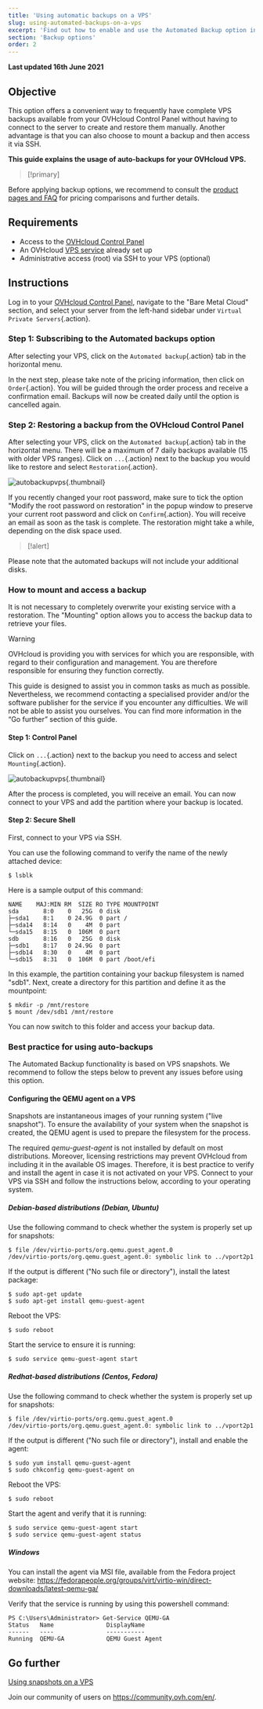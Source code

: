 ```yaml
---
title: 'Using automatic backups on a VPS'
slug: using-automated-backups-on-a-vps
excerpt: 'Find out how to enable and use the Automated Backup option in the OVHcloud Control Panel'
section: 'Backup options'
order: 2
---
```


**Last updated 16th June 2021**

## Objective

This option offers a convenient way to frequently have complete VPS backups available from your OVHcloud Control Panel without having to connect to the server to create and restore them manually. Another advantage is that you can also choose to mount a backup and then access it via SSH.

**This guide explains the usage of auto-backups for your OVHcloud VPS.**

> [!primary]
>
Before applying backup options, we recommend to consult the [product pages and FAQ](https://www.ovhcloud.com/en-ca/vps/options/) for pricing comparisons and further details.
>

## Requirements

- Access to the [OVHcloud Control Panel](https://ca.ovh.com/auth/?action=gotomanager&from=https://www.ovh.com/ca/en/&ovhSubsidiary=ca)
- An OVHcloud [VPS service](https://www.ovhcloud.com/en-ca/vps/) already set up
- Administrative access (root) via SSH to your VPS (optional)

## Instructions

Log in to your [OVHcloud Control Panel](https://ca.ovh.com/auth/?action=gotomanager&from=https://www.ovh.com/ca/en/&ovhSubsidiary=ca), navigate to the "Bare Metal Cloud" section, and select your server from the left-hand sidebar under `Virtual Private Servers`{.action}.

### Step 1: Subscribing to the Automated backups option

After selecting your VPS, click on the `Automated backup`{.action} tab in the horizontal menu.

In the next step, please take note of the pricing information, then click on `Order`{.action}. You will be guided through the order process and receive a confirmation email. Backups will now be created daily until the option is cancelled again.

### Step 2: Restoring a backup from the OVHcloud Control Panel

After selecting your VPS, click on the `Automated backup`{.action} tab in the horizontal menu. There will be a maximum of 7 daily backups available (15 with older VPS ranges). Click on `...`{.action} next to the backup you would like to restore and select `Restoration`{.action}.

![autobackupvps](images/backup_vps_step1.png){.thumbnail}

If you recently changed your root password, make sure to tick the option "Modify the root password on restoration" in the popup window to preserve your current root password and click on `Confirm`{.action}. You will receive an email as soon as the task is complete. The restoration might take a while, depending on the disk space used.

> [!alert]
>
Please note that the automated backups will not include your additional disks.
>

### How to mount and access a backup

It is not necessary to completely overwrite your existing service with a restoration. The "Mounting" option allows you to access the backup data to retrieve your files. 

> [!warning]
>OVHcloud is providing you with services for which you are responsible, with regard to their configuration and management. You are therefore responsible for ensuring they function correctly.
>
>This guide is designed to assist you in common tasks as much as possible. Nevertheless, we recommend contacting a specialised provider and/or the software publisher for the service if you encounter any difficulties. We will not be able to assist you ourselves. You can find more information in the “Go further” section of this guide.
>

#### Step 1: Control Panel

Click on `...`{.action} next to the backup you need to access and select `Mounting`{.action}.

![autobackupvps](images/backup_vps_step2.png){.thumbnail}

After the process is completed, you will receive an email. You can now connect to your VPS and add the partition where your backup is located.

#### Step 2: Secure Shell

First, connect to your VPS via SSH.

You can use the following command to verify the name of the newly attached device:

```
$ lsblk
```

Here is a sample output of this command:

```
NAME    MAJ:MIN RM  SIZE RO TYPE MOUNTPOINT
sda       8:0    0   25G  0 disk 
├─sda1    8:1    0 24.9G  0 part /
├─sda14   8:14   0    4M  0 part 
└─sda15   8:15   0  106M  0 part 
sdb       8:16   0   25G  0 disk 
├─sdb1    8:17   0 24.9G  0 part 
├─sdb14   8:30   0    4M  0 part 
└─sdb15   8:31   0  106M  0 part /boot/efi
```

In this example, the partition containing your backup filesystem is named "sdb1".
Next, create a directory for this partition and define it as the mountpoint:

```
$ mkdir -p /mnt/restore
$ mount /dev/sdb1 /mnt/restore
```

You can now switch to this folder and access your backup data.

### Best practice for using auto-backups

The Automated Backup functionality is based on VPS snapshots. We recommend to follow the steps below to prevent any issues before using this option.

#### Configuring the QEMU agent on a VPS

Snapshots are instantaneous images of your running system ("live snapshot"). To ensure the availability of your system when the snapshot is created, the QEMU agent is used to prepare the filesystem for the process.

The required *qemu-guest-agent* is not installed by default on most distributions. Moreover, licensing restrictions may prevent OVHcloud from including it in the available OS images. Therefore, it is best practice to verify and install the agent in case it is not activated on your VPS. Connect to your VPS via SSH and follow the instructions below, according to your operating system.

##### **Debian-based distributions (Debian, Ubuntu)**

Use the following command to check whether the system is properly set up for snapshots:

```
$ file /dev/virtio-ports/org.qemu.guest_agent.0
/dev/virtio-ports/org.qemu.guest_agent.0: symbolic link to ../vport2p1
```

If the output is different ("No such file or directory"), install the latest package:

```
$ sudo apt-get update
$ sudo apt-get install qemu-guest-agent
```

Reboot the VPS:

```
$ sudo reboot
```

Start the service to ensure it is running:

```
$ sudo service qemu-guest-agent start
```

##### **Redhat-based distributions (Centos, Fedora)**

Use the following command to check whether the system is properly set up for snapshots:

```
$ file /dev/virtio-ports/org.qemu.guest_agent.0
/dev/virtio-ports/org.qemu.guest_agent.0: symbolic link to ../vport2p1
```

If the output is different ("No such file or directory"), install and enable the agent:

```
$ sudo yum install qemu-guest-agent
$ sudo chkconfig qemu-guest-agent on
```

Reboot the VPS:

```
$ sudo reboot
```

Start the agent and verify that it is running:

```
$ sudo service qemu-guest-agent start
$ sudo service qemu-guest-agent status
```

##### **Windows**

You can install the agent via MSI file, available from the Fedora project website: <https://fedorapeople.org/groups/virt/virtio-win/direct-downloads/latest-qemu-ga/>

Verify that the service is running by using this powershell command:

```
PS C:\Users\Administrator> Get-Service QEMU-GA
Status   Name               DisplayName
------   ----               -----------
Running  QEMU-GA            QEMU Guest Agent
```

## Go further

[Using snapshots on a VPS](https://docs.ovh.com/ca/en/vps/using-snapshots-on-a-vps)

Join our community of users on <https://community.ovh.com/en/>.
